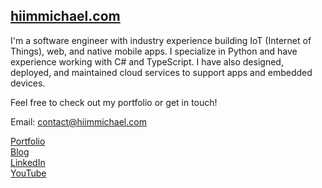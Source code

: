 ## [hiimmichael.com](http://hiimmichael.com)

I'm a software engineer with industry experience building IoT (Internet of Things), web, and native mobile apps. I specialize in Python and have experience working with C# and TypeScript. I have also designed, deployed, and maintained cloud services to support apps and embedded devices.

Feel free to check out my portfolio or get in touch!

Email: contact@hiimmichael.com

[Portfolio](http://hiimmichael.com) <br /> 
[Blog](http://blog.hiimmichael.com) <br /> 
[LinkedIn](https://www.linkedin.com/in/hiimmichael/) <br />
[YouTube](https://www.youtube.com/channel/UCZwc7R-YvTEKMJgr2ftkSyg) <br />
